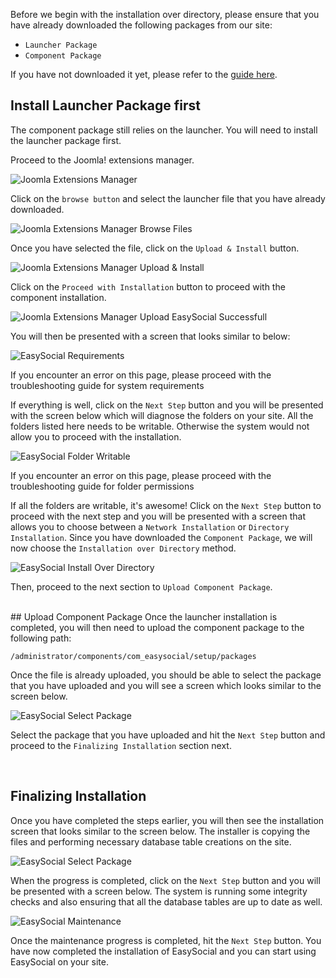 Before we begin with the installation over directory, please ensure that you have already downloaded the following packages from our site:

* `Launcher Package`
* `Component Package`
 
If you have not downloaded it yet, please refer to the [guide here](/administrators/setup/downloading).

## Install Launcher Package first
The component package still relies on the launcher. You will need to install the launcher package first.

Proceed to the Joomla! extensions manager.

![Joomla Extensions Manager](/images/administrators/02_setup/install_directory_1.png)




Click on the `browse button` and select the launcher file that you have already downloaded.

![Joomla Extensions Manager Browse Files](/images/administrators/02_setup/install_directory_2.png)




Once you have selected the file, click on the `Upload & Install` button.

![Joomla Extensions Manager Upload & Install](/images/administrators/02_setup/install_directory_3.png)




Click on the `Proceed with Installation` button to proceed with the component installation.

![Joomla Extensions Manager Upload EasySocial Successfull](/images/administrators/02_setup/install_directory_4.png)




You will then be presented with a screen that looks similar to below:

![EasySocial Requirements](/images/administrators/02_setup/install_directory_5.png)

<div class="alert alert-notice">If you encounter an error on this page, please proceed with the troubleshooting guide for system requirements</div>




If everything is well, click on the `Next Step` button and you will be presented with the screen below which will diagnose the folders on your site. All the folders listed here needs to be writable. Otherwise the system would not allow you to proceed with the installation. 

![EasySocial Folder Writable](/images/administrators/02_setup/install_directory_6.png)

<div class="alert alert-notice">If you encounter an error on this page, please proceed with the troubleshooting guide for folder permissions</div>



If all the folders are writable, it's awesome! Click on the `Next Step` button to proceed with the next step and you will be presented with a screen that allows you to choose between a `Network Installation` or `Directory Installation`. Since you have downloaded the `Component Package`, we will now choose the `Installation over Directory` method.

![EasySocial Install Over Directory](/images/administrators/02_setup/install_directory_7.png)

Then, proceed to the next section to `Upload Component Package`.

<br />
## Upload Component Package
Once the launcher installation is completed, you will then need to upload the component package to the following path:

`/administrator/components/com_easysocial/setup/packages`


Once the file is already uploaded, you should be able to select the package that you have uploaded and you will see a screen which looks similar to the screen below.

![EasySocial Select Package](/images/administrators/02_setup/install_directory_8.png)

Select the package that you have uploaded and hit the `Next Step` button and proceed to the `Finalizing Installation` section next.

<br />



## Finalizing Installation
Once you have completed the steps earlier, you will then see the installation screen that looks similar to the screen below. The installer is copying the files and performing necessary database table creations on the site.

![EasySocial Select Package](/images/administrators/02_setup/install_directory_9.png)


When the progress is completed, click on the `Next Step` button and you will be presented with a screen below. The system is running some integrity checks and also ensuring that all the database tables are up to date as well.

![EasySocial Maintenance](/images/administrators/02_setup/install_directory_10.png)


Once the maintenance progress is completed, hit the `Next Step` button. You have now completed the installation of EasySocial and you can start using EasySocial on your site.

